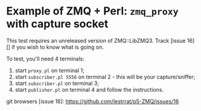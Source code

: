 # Example of ZMQ + Perl: `zmq_proxy` with capture socket #

This test requires an unreleased version of ZMQ::LibZMQ3. Track
[issue 16][] if you wish to know what is going on.

To test, you'll need 4 terminals:

  1. start `proxy.pl` on terminal 1;
  2. start `subscriber.pl 5556` on terminal 2 - this will be your
     capture/sniffer;
  3. start `subscriber.pl` on terminal 3;
  4. start `publisher.pl` on terminal 4 and follow the instructions.


git browsers
[issue 16]: https://github.com/lestrrat/p5-ZMQ/issues/16
